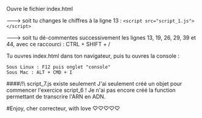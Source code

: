 Ouvre le fichier index.html

---> soit tu changes le chiffres à la ligne 13 : 
```<script src="script_1.js"></script>```



---> soit tu dé-commentes successivement les lignes 13, 19, 26, 29, 39 et 44, avec ce raccourci : CTRL + SHIFT + /


Tu ouvres index.html dans ton navigateur, puis tu ouvres la console :

    Sous Linux : F12 puis onglet "console"
    Sous Mac : ALT + CMD + I


####/!\ script_7.js existe seulement 
J'ai seulement créé un objet pour commencer l'exercice script_6 !
Je n'ai pas encore créé la function permettant de transcrire l'ARN en ADN.



#Enjoy, cher correcteur, with love ♡♡♡♡♡




